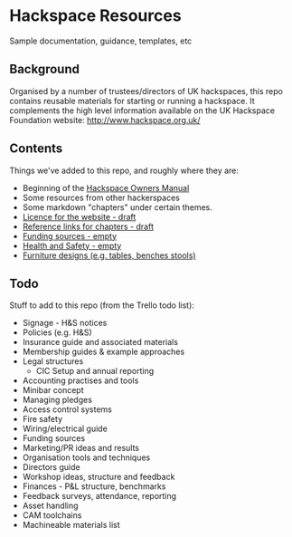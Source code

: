 # Hackspace Resources
Sample documentation, guidance, templates, etc


## Background
Organised by a number of trustees/directors of UK hackspaces, this repo contains reusable materials for starting or running a hackspace.  It complements the high level information available on the UK Hackspace Foundation website: http://www.hackspace.org.uk/

## Contents

Things we've added to this repo, and roughly where they are:

* Beginning of the [Hackspace Owners Manual](Hackspace%20Owners%20Manual)
* Some resources from other hackerspaces
* Some markdown "chapters" under certain themes. 
* [Licence for the website - draft](licence.md)
* [Reference links for chapters - draft](references.md)
* [Funding sources - empty](FundingSources.md)
* [Health and Safety - empty](HealthAndSafety.md)
* [Furniture designs (e.g. tables, benches stools)](Furniture%20Designs)


## Todo

Stuff to add to this repo (from the Trello todo list):


* Signage - H&S notices
* Policies (e.g. H&S)
* Insurance guide and associated materials
* Membership guides & example approaches
* Legal structures
  * CIC Setup and annual reporting
* Accounting practises and tools
* Minibar concept
* Managing pledges
* Access control systems
* Fire safety
* Wiring/electrical guide
* Funding sources
* Marketing/PR ideas and results
* Organisation tools and techniques
* Directors guide
* Workshop ideas, structure and feedback
* Finances - P&L structure, benchmarks
* Feedback surveys, attendance, reporting
* Asset handling
* CAM toolchains
* Machineable materials list



